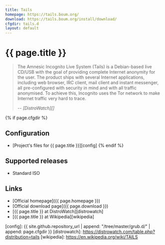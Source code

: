 ```yaml
---
title: Tails
homepage: https://tails.boum.org/
download: https://tails.boum.org/install/download/
cfgdir: tails.d
layout: default
---
```


# {{ page.title }}

> The Amnesic Incognito Live System (Tails) is a Debian-based live CD/USB with
> the goal of providing complete Internet anonymity for the user. The product
> ships with several Internet applications, including web browser, IRC client,
> mail client and instant messenger, all pre-configured with security in mind
> and with all traffic anonymised. To achieve this, Incognito uses the Tor
> network to make Internet traffic very hard to trace.
>
> -- <cite markdown="1">[DistroWatch][]</cite>


{% if page.cfgdir %}
## Configuration

- [Project's files for {{ page.title }}][config]
{% endif %}


## Supported releases

- Standard ISO


## Links

- [Official homepage]({{ page.homepage }})
- [Official download page]({{ page.download }})
- [{{ page.title }} at DistroWatch][distrowatch]
- [{{ page.title }} at Wikipedia][wikipedia]


[config]: {{ site.github.repository_url | append: "/tree/master/grub.d/" | append: page.cfgdir }}
[distrowatch]: https://distrowatch.com/table.php?distribution=tails
[wikipedia]: https://en.wikipedia.org/wiki/TAILS
